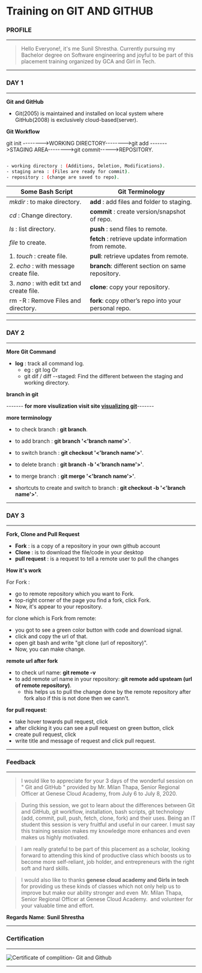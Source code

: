 # Training on GIT AND GITHUB

### PROFILE

---

> Hello Everyone!, it's me Sunil Shrestha. Currently pursuing my Bachelor degree on Software engineering and joyful to be part of this placement training organized by GCA and Girl in Tech.

---

### DAY 1

---

**Git and GitHub**

- Git(2005) is maintained and installed on local system where GitHub(2008) is exclusively cloud-based(server).

**Git Workflow**

git init -------->WORKING DIRECTORY-------->git add ------->STAGING AREA-------->git commit----->REPOSITORY.

```sh

- working directory : (Additions, Deletion, Modifications).
- staging area : (Files are ready for commit).
- repository : (change are saved to repo).

```

| Some Bash Script                           | Git Terminology                                      |
| ------------------------------------------ | ---------------------------------------------------- |
| _mkdir_ : to make directory.               | **add** : add files and folder to staging.           |
| _cd_ : Change directory.                   | **commit** : create version/snapshot of repo.        |
| _ls_ : list directory.                     | **push** : send files to remote.                     |
| _file_ to create.                          | **fetch** : retrieve update information from remote. |
| 1. _touch_ : create file.                  | **pull**: retrieve updates from remote.              |
| 2. _echo_ : with message create file.      | **branch**: different section on same repository.    |
| 3. _nano_ : with edit txt and create file. | **clone**: copy your repository.                     |
| rm -R : Remove Files and directory.        | **fork**: copy other’s repo into your personal repo. |

---

### DAY 2

---

**More Git Command**

- **log** : track all command log.
  - eg : git log Or
  * git dif / diff --staged: Find the different between the staging and working directory.

**branch in git**

------- **for more visulization visit site [visualizing git](http://git-school.github.io/visualizing-git/)**-------

**more terminology**

- to check branch : **git branch**.
- to add branch : **git branch '<'branch name'>'**.
- to switch branch : **git checkout '<'branch name'>'**.
- to delete branch : **git branch -b '<'branch name'>'**.
- to merge branch : **git merge '<'branch name'>'**.

- shortcuts to create and switch to branch : **git checkout -b '<'branch name'>'**.

---

### DAY 3

---

**Fork, Clone and Pull Request**

- **Fork** : is a copy of a repository in your own github account
- **Clone** : is to download the file/code in your desktop
- **pull request** : is a request to tell a remote user to pull the changes

**How it's work**

For Fork :

- go to remote repository which you want to Fork.
- top-right corner of the page you find a fork, click Fork.
- Now, it's appear to your repository.

for clone which is Fork from remote:

- you got to see a green color button with code and download signal.
- click and copy the url of that.
- open git bash and write "git clone (url of repository)".
- Now, you can make change.

**remote url after fork**

- to check url name: **git remote -v**
- to add remote url name in your repository: **git remote add upsteam (url of remote repository)**.
  - this helps us to pull the change done by the remote repository after fork also if this is not done then we cann't.

**for pull request**:

- take hover towards pull request, click
- after clicking it you can see a pull request on green button, click
- create pull request, click
- write title and message of request and click pull request.

---

### Feedback

---

> I would like to appreciate for your 3 days of the wonderful session on " Git and GitHub " provided by Mr. Milan Thapa, Senior Regional Officer at Genese Cloud Academy, from July 6 to July 8, 2020.

> During this session, we got to learn about the differences between Git and GitHub, git workflow, installation, bash scripts, git technology (add, commit, pull, push, fetch, clone, fork) and their uses. Being an IT student this session is very fruitful and useful in our career. I must say this training session makes my knowledge more enhances and even makes us highly motivated.

> I am really grateful to be part of this placement as a scholar, looking forward to attending this kind of productive class which boosts us to become more self-reliant, job holder, and entrepreneurs with the right soft and hard skills.

> I would also like to thanks **genese cloud academy and Girls in tech** for providing us these kinds of classes which not only help us to improve but make our ability stronger and even  Mr. Milan Thapa, Senior Regional Officer at Genese Cloud Academy.  and volunteer for your valuable time and effort.

**Regards**
**Name**: **Sunil Shrestha**

---

### Certification

---

![Certificate of complition- Git and Github](https://drive.google.com/file/d/15JyxCoPOId_wYOV3IQIWcWcr267rqrMi/view?usp=sharing)

---
